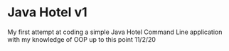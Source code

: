 # Java Hotel v1
My first attempt at coding a simple Java Hotel Command Line application with my knowledge of OOP up to this point 11/2/20 